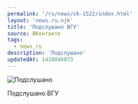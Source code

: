 ```yaml
---
permalink: '/ru/news/vk-1522/index.html'
layout: 'news.ru.njk'
title: 'Подслушано ВГУ'
source: ВКонтакте
tags:
  - news_ru
description: 'Подслушано'
updatedAt: 1410846873
---
```

![Подслушано](https://sun9-45.userapi.com/impf/5EwcmgOtqkoi9Pw8-59FiAXYGgnPmaWA-7KlLQ/wGG9KVy_8wE.jpg?size=712x114&quality=96&proxy=1&sign=a348eed17d368aebad4aaac3cf58ac3f&c_uniq_tag=aXzQzUXhfwGI7jVDccFpO8Qk2cTGEs2CEh3IqvwpEEI&type=album)

Подслушано ВГУ
